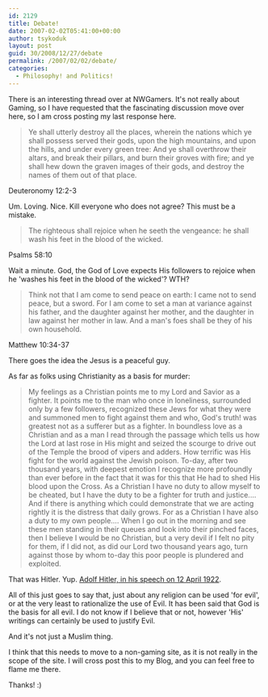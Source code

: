```yaml
---
id: 2129
title: Debate!
date: 2007-02-02T05:41:00+00:00
author: tsykoduk
layout: post
guid: 30/2008/12/27/debate
permalink: /2007/02/02/debate/
categories:
  - Philosophy! and Politics!
---
```

<p>There is an interesting thread over at NWGamers. It's not really about Gaming, so I have requested that the fascinating discussion move over here, so I am cross posting my last response here.</p>


<blockquote>Ye shall utterly destroy all the places, wherein the nations which ye shall possess served their gods, upon the high mountains, and upon the hills, and under every green tree: And ye shall overthrow their altars, and break their pillars, and burn their groves with fire; and ye shall hew down the graven images of their gods, and destroy the names of them out of that place.</blockquote>

<p>Deuteronomy 12:2-3</p>


<p>Um. Loving. Nice. Kill everyone who does not agree? This must be a mistake.</p>


<blockquote> The righteous shall rejoice when he seeth the vengeance: he shall wash his feet in the blood of the wicked.

</blockquote>

<p>Psalms 58:10</p>


<p>Wait a minute. God, the God of Love expects His followers to rejoice when he 'washes his feet in the blood of the wicked'? <span class="caps">WTH</span>?</p>


<blockquote>Think not that I am come to send peace on earth: I came not to send peace, but a sword. For I am come to set a man at variance against his father, and the daughter against her mother, and the daughter in law against her mother in law. And a man's foes shall be they of his own household.</blockquote>

<p>Matthew 10:34-37</p>


<p>There goes the idea the Jesus is a peaceful guy.</p>


<p>As far as folks using Christianity as a basis for murder:</p>


<blockquote>My feelings as a Christian points me to my Lord and Savior as a fighter. It points me to the man who once in loneliness, surrounded only by a few followers, recognized these Jews for what they were and summoned men to fight against them and who, God's truth! was greatest not as a sufferer but as a fighter. In boundless love as a Christian and as a man I read through the passage which tells us how the Lord at last rose in His might and seized the scourge to drive out of the Temple the brood of vipers and adders. How terrific was His fight for the world against the Jewish poison. To-day, after two thousand years, with deepest emotion I recognize more profoundly than ever before in the fact that it was for this that He had to shed His blood upon the Cross. As a Christian I have no duty to allow myself to be cheated, but I have the duty to be a fighter for truth and justice.... And if there is anything which could demonstrate that we are acting rightly it is the distress that daily grows. For as a Christian I have also a duty to my own people.... When I go out in the morning and see these men standing in their queues and look into their pinched faces, then I believe I would be no Christian, but a very devil if I felt no pity for them, if I did not, as did our Lord two thousand years ago, turn against those by whom to-day this poor people is plundered and exploited. </blockquote>

<p>That was Hitler. Yup. <a href="http://nobeliefs.com/speeches.htm">Adolf Hitler, in his speech on 12 April 1922</a>.</p>


<p>All of this just goes to say that, just about any religion can be used 'for evil', or at the very least to rationalize the use of Evil. It has been said that God is the basis for all evil. I do not know if I believe that or not, however 'His' writings can certainly be used to justify Evil.</p>


<p>And it's not just a Muslim thing.</p>


<p>I think that this needs to move to a non-gaming site, as it is not really in the scope of the site. I will cross post this to my Blog, and you can feel free to flame me there.</p>


<p>Thanks! :)</p>